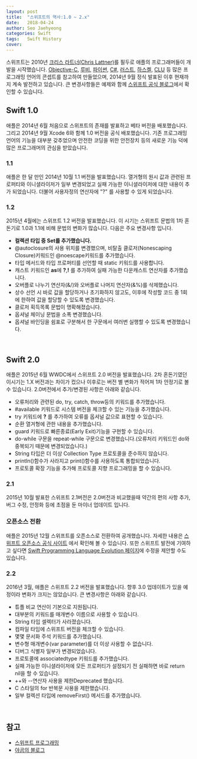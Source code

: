 ```yaml
---
layout: post
title:  "스위프트의 역사:1.0 ~ 2.x"
date:   2018-04-24
author: Seo Jaehyeong
categories: Swift
tags:	Swift History
cover:
---
```


스위프트는 2010년 [크리스 라트너(Chris Lattner)][chris]를 필두로 애플의 프로그래머들이 개발을 시작했습니다. [Objective-C][objectivec], [루비][ruby], [파이썬][python], [C#][c#], [러스트][rust], [하스켈][haskell], [CLU][clu] 등 많은 프로그래밍 언어의 콘셉트를 참고하여 만들었으며, 2014년 9월 정식 발표된 이후 현재까지 계속 발전하고 있습니다. 큰 변경사항들은 예제와 함께 [스위프트 공식 블로그][swiftBlog]에서 확인할 수 있습니다.

## Swift 1.0
애플은 2014년 6월 처음으로 스위프트의 존재를 발표하고 베타 버전을 배포했습니다. 그리고 2014년 9월 Xcode 6와 함께 1.0 버전을 공식 배포했습니다. 기존 프로그래밍 언어의 기능을 대부분 갖추었으며 안전한 코딩을 위한 안전장치 등의 새로운 기능 덕에 많은 프로그래머의 관심을 받았습니다.

### 1.1
애플은 한 달 만인 2014년 10월 1.1 버전을 발표했습니다. 열거형의 원시 값과 관련된 프로퍼티와 이니셜라이저가 일부 변경되었고 실패 가능한 이니셜라이저에 대한 내용이 추가 되었습니다. 더불어 사용자정의 연산자에 "?" 를 사용할 수 있게 되었습니다.

### 1.2
2015년 4월에는 스위프트 1.2 버전을 발표했습니다. 이 시기는 스위프트 문법의 1차 혼돈기로 1.0과 1.1에 비해 문법의 변화가 많습니다. 다음은 주요 변경사항 입니다.
- **컬렉션 타입 중 Set를 추가했습니다.**
- @autoclosure의 사용 위치를 변경했으며, 비탈출 클로저(Nonescaping Closure)키워드인 @noescape키워드를 추가했습니다.
- 타입 메서드와 타입 프로퍼티를 선언할 때 static 키워드를 사용합니다.
- 캐스트 키워드인 **as**에 **?**,**!** 를 추가하여 실패 가능한 다운캐스트 연산자를 추가했습니다.
- 오버플로 나누기 연산자(&/)와 오버플로 나머지 연산자(&%)를 삭제했습니다.
- 상수 선언 시 바로 값을 할당하거나 초기화하지 않고도, 이후에 작성할 코드 중 1회에 한하여 값을 할당할 수 있도록 변경했습니다.
- 클로저 획득목록 문법이 명확해졌습니다.
- 옵셔널 체이닝 문법을 소폭 변경했습니다.
- 옵셔널 바인딩을 쉼표로 구분해서 한 구문에서 여러번 실행할 수 있도록 변경했습니다.

<br/>

## Swift 2.0
애플은 2015년 6월 WWDC에서 스위프트 2.0 버전을 발표했습니다. 2차 혼돈기였던 이시기는 1.X 버전과는 차이가 컸으나 이후로는 버전 별 변화가 적어져 1차 안정기로 볼 수 있습니다. 2.0버전에서 추가/변경된 사항은 아래와 같습니다.
- 오류처리와 관련된 do, try, catch, throw등의 키워드를 추가했습니다.
- #available 키워드로 시스템 버전을 체크할 수 있는 기능을 추가했습니다.
- try 키워드에 **?** 를 추가하여 오류를 옵셔널 값으로 표현할 수 있습니다.
- 순환 열겨형에 관한 내용을 추가했습니다.
- guard 키워드로 빠른종료(Early Exit)기능을 구현할 수 있습니다.
- do-while 구문을 repeat-while 구문으로 변경했습니다.(오류처리 키워드인 do와 중복되기 때문에 변경되었습니다.)
- String 타입은 더 이상 Collection Type 프로토콜을 준수하지 않습니다.
- println()함수가 사라지고 print()함수를 사용하도록 통합되었습니다.
- 프로토콜 확장 기능을 추가해 프로토콜 지향 프로그래밍을 할 수 있습니다.

### 2.1
2015년 10월 발표한 스위프트 2.1버전은 2.0버전과 비교했을때 약간의 편의 사항 추가, 버그 수정, 안정화 등에 초점을 둔 마이너 업데이트 입니다.

### 오픈소스 전환
애플은 2015년 12월 스위프트를 오픈소스로 전환하여 공개했습니다. 자세한 내용은 [스위프트 오픈소스 공식 사이트][swift] 에서 확인해 볼 수 있습니다. 또한 스위프트 발전에 기여하고 싶다면 [Swift Programming Language Evolution 페이지][github]에 수정을 제안할 수도 있습니다.

### 2.2
2016년 3월, 애플은 스위프트 2.2 버전을 발표했습니다. 향후 3.0 업데이트가 있을 예정이라 변화가 크지는 않았습니다. 큰 변경사항은 아래와 같습니다.
- 튜플 비교 연산이 기본으로 지원됩니다.
- 대부분의 키워드를 매개변수 이름으로 사용할 수 있습니다.
- String 타입 셀렉터가 사라졌습니다.
- 컴파일 타임에 스위프트 버전을 체크할 수 있습니다.
- 몇몇 문서화 주석 키워드를 추가했습니다.
- 변수형 매개변수(var parameter)를 더 이상 사용할 수 없습니다.
- 디버그 식별자 일부가 변경되었습니다.
- 프로토콜에 associatedtype 키워드를 추가했습니다.
- 실패 가능한 이니셜라이저에 모든 프로퍼티가 설정되기 전 실패하면 바로 return nil을 할 수 있습니다.
- ++와 --연산자 사용을 제한Deprecated 했습니다.
- C 스타일의 for 반복문 사용을 제한했습니다.
- 일부 컬렉션 타입에 removeFirst() 메서드를 추가했습니다.

<br/>

## 참고
- [스위프트 프로그래밍][hanbit]
- [야곰의 블로그][yagom]





[chris]: http://nondot.org/sabre/
[objectivec]: https://ko.wikipedia.org/wiki/오브젝티브-C
[ruby]: https://www.ruby-lang.org/ko/
[python]: https://ko.wikipedia.org/wiki/파이썬
[c#]: https://ko.wikipedia.org/wiki/C＃
[rust]: https://ko.wikipedia.org/wiki/러스트_(프로그래밍_언어)
[haskell]: https://ko.wikipedia.org/wiki/하스켈
[clu]: https://en.wikipedia.org/wiki/CLU_(programming_language)
[swiftBlog]: https://swift.org/blog/
[swift]: https://swift.org
[github]: https://github.com/apple/swift-evolution
[hanbit]: http://www.hanbit.co.kr/store/books/look.php?p_code=B2206901403
[yagom]: http://blog.yagom.net/526
